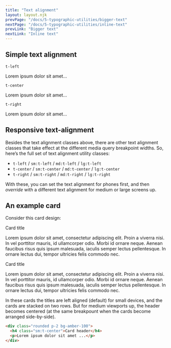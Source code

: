 ```yaml
---
title: "Text alignment"
layout: layout.njk
prevPage: "/docs/5-typographic-utilities/bigger-text"
nextPage: "/docs/5-typographic-utilities/inline-text"
prevLink: "Bigger text"
nextLink: "Inline text"
---
```



## Simple text alignment

<p><code>t-left</code></p>
<p class="t-left">Lorem ipsum dolor sit amet...</p>

<p><code>t-center</code></p>
<p class="t-center">Lorem ipsum dolor sit amet...</p>

<p><code>t-right</code></p>
<p class="t-right">Lorem ipsum dolor sit amet...</p>

## Responsive text-alignment

Besides the text alignment classes above, there are other text alignment classes that take effect at the different media query breakpoint widths. So, here’s the full set of text alignment utility classes:

* `t-left` / `sm:t-left` / `md:t-left` / `lg:t-left`
* `t-center` / `sm:t-center` / `md:t-center` / `lg:t-center`
* `t-right` / `sm:t-right` / `md:t-right` / `lg:t-right`

With these, you can set the text alignment for phones first, and then _override_ with a different text alignment for medium or large screens up.

## An example card

Consider this card design:

<div class="mb-3 grid gap-3 sm:equal-2-cols">
  <div>
    <div class="rounded p-2 bg-amber-100">
      <p class="h4 mb-1 sm:t-center">Card title</p>
      <p class="mb-0">Lorem ipsum dolor sit amet, consectetur adipiscing elit. Proin a viverra nisi. In vel porttitor mauris, id ullamcorper odio. Morbi id ornare neque. Aenean faucibus risus quis ipsum malesuada, iaculis semper lectus pellentesque. In ornare lectus dui, tempor ultricies felis commodo nec.</p>
    </div>
  </div>
  <div>
    <div class="rounded p-2 bg-amber-100">
      <p class="h4 mb-1 sm:t-center">Card title</p>
      <p class="mb-0">Lorem ipsum dolor sit amet, consectetur adipiscing elit. Proin a viverra nisi. In vel porttitor mauris, id ullamcorper odio. Morbi id ornare neque. Aenean faucibus risus quis ipsum malesuada, iaculis semper lectus pellentesque. In ornare lectus dui, tempor ultricies felis commodo nec.</p>
    </div>    
  </div>
</div>

In these cards the titles are left aligned (default) for small devices, and the cards are stacked on two rows. But for medium viewports up, the header becomes centered (at the same breakpount when the cards become arranged side-by-side).

```html
<div class="rounded p-2 bg-amber-100">
  <h4 class="sm:t-center">Card header</h4>
  <p>Lorem ipsum dolor sit amet ...</p>
</div>
```